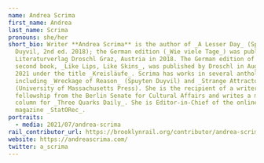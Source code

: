 ```yaml
---
name: Andrea Scrima
first_name: Andrea
last_name: Scrima
pronouns: she/her
short_bio: Writer **Andrea Scrima** is the author of _A Lesser Day_ (Spuyten
  Duyvil, 2nd ed. 2018); the German edition (_Wie viele Tage_) was published by
  Literaturverlag Droschl Graz, Austria in 2018. The German edition of her
  second book, _Like Lips, Like Skins_, was published by Droschl in August of
  2021 under the title _Kreisläufe_. Scrima has works in several anthologies,
  including _Wreckage of Reason_ (Spuyten Duyvil) and _Strange Attractors_
  (University of Massachusetts Press). She is the recipient of a writer's
  fellowship from the Berlin Senate for Cultural Affairs and writes a monthly
  column for _Three Quarks Daily_. She is Editor-in-Chief of the online literary
  magazine _StatORec_.
portraits:
  - media: 2021/07/andrea-scrima
rail_contributor_url: https://brooklynrail.org/contributor/andrea-scrima
website: https://andreascrima.com/
twitter: a_scrima
---
```


